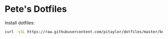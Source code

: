 # Pete's Dotfiles

Install dotfiles:
```bash
curl -sSL https://raw.githubusercontent.com/pitaylor/dotfiles/master/bootstrap.sh | bash 
```
